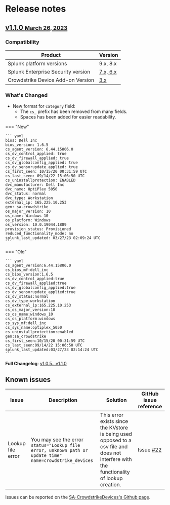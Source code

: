 # Release notes

## [v1.1.0 <small>March 26, 2023</small>](https://github.com/ZachChristensen28/SA-CrowdstrikeDevices/releases/tag/v1.1.0)

### Compatibility

Product | Version
--------- | -------
Splunk platform versions | 9.x, 8.x
Splunk Enterprise Security version | [7.x, 6.x](https://splunkbase.splunk.com/app/263)
Crowdstrike Device Add-on Version | [3.x](https://splunkbase.splunk.com/app/5570)

### What's Changed

- New format for `category` field:
    - The `cs_` prefix has been removed from many fields.
    - Spaces has been added for easier readability.

=== "New"

    ``` yaml
    bios: Dell Inc
    bios_version: 1.6.5
    cs_agent_version: 6.44.15806.0
    cs_dv_control_applied: true
    cs_dv_firewall_applied: true
    cs_dv_globalconfig_applied: true
    cs_dv_sensorupdate_applied: true
    cs_first_seen: 10/15/20 00:31:59 UTC
    cs_last_seen: 09/14/22 15:06:50 UTC
    cs_uninstallprotection: ENABLED
    dvc_manufacturer: Dell Inc
    dvc_name: OptiPlex 5050
    dvc_status: normal
    dvc_type: Workstation
    external_ip: 165.225.10.253
    gen: sa-crowdstrike
    os_major_version: 10
    os_name: Windows 10
    os_platform: Windows
    os_version: 10.0.19044.1889
    provision_status: Provisioned
    reduced_functionality_mode: no
    splunk_last_updated: 03/27/23 02:09:24 UTC
    ```

=== "Old"

    ``` yaml
    cs_agent_version:6.44.15806.0
    cs_bios_mf:dell_inc
    cs_bios_version:1.6.5
    cs_dv_control_applied:true
    cs_dv_firewall_applied:true
    cs_dv_globalconfig_applied:true
    cs_dv_sensorupdate_applied:true
    cs_dv_status:normal
    cs_dv_type:workstation
    cs_external_ip:165.225.10.253
    cs_os_major_version:10
    cs_os_name:windows_10
    cs_os_platform:windows
    cs_sys_mf:dell_inc
    cs_sys_name:optiplex_5050
    cs_uninstallprotection:enabled
    gen:sa_crowdstrike
    cs_first_seen:10/15/20 00:31:59 UTC
    cs_last_seen:09/14/22 15:06:50 UTC
    splunk_last_updated:03/27/23 02:14:24 UTC
    ```

**Full Changelog**: [v1.0.5...v1.1.0](https://github.com/ZachChristensen28/SA-CrowdstrikeDevices/compare/v1.0.5...v1.1.0)

## Known issues

Issue | Description | Solution | GitHub issue reference
----- | ----------- | -------- | ----------------------
Lookup file error | You may see the error `status="Lookup file error, unknown path or update time" name=crowdstrike_devices` | This error exists since the KVstore is being used opposed to a csv file and does not interfere with the functionality of lookup creation. | Issue [#22](https://github.com/ZachChristensen28/SA-CrowdstrikeDevices/issues/22)

 Issues can be reported on the [SA-CrowdstrikeDevices's Github page](https://github.com/ZachChristensen28/SA-CrowdstrikeDevices/issues).
